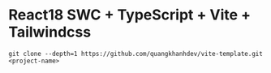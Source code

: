 # React18 SWC + TypeScript + Vite + Tailwindcss

```
git clone --depth=1 https://github.com/quangkhanhdev/vite-template.git <project-name>

```
